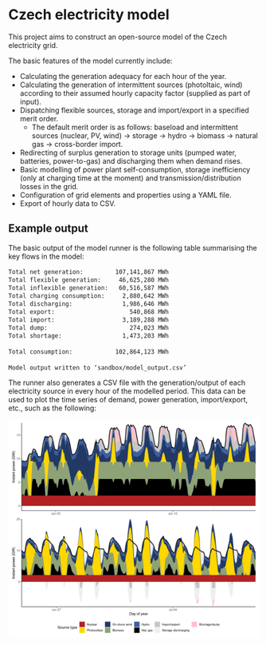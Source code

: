 # Czech electricity model

This project aims to construct an open-source model of the Czech electricity grid.

The basic features of the model currently include:

-   Calculating the generation adequacy for each hour of the year.
-   Calculating the generation of intermittent sources (photoltaic, wind) according to their assumed hourly capacity factor (supplied as part of input).
-   Dispatching flexible sources, storage and import/export in a specified merit order.
    -   The default merit order is as follows: baseload and intermittent sources (nuclear, PV, wind) → storage → hydro → biomass → natural gas → cross-border import.
-   Redirecting of surplus generation to storage units (pumped water, batteries, power-to-gas) and discharging them when demand rises.
-   Basic modelling of power plant self-consumption, storage inefficiency (only at charging time at the moment) and transmission/distribution losses in the grid.
-   Configuration of grid elements and properties using a YAML file.
-   Export of hourly data to CSV.

## Example output

The basic output of the model runner is the following table summarising the key flows in the model:

    Total net generation:         107,141,867 MWh
    Total flexible generation:     46,625,280 MWh
    Total inflexible generation:   60,516,587 MWh
    Total charging consumption:     2,880,642 MWh
    Total discharging:              1,986,646 MWh
    Total export:                     540,868 MWh
    Total import:                   3,189,288 MWh
    Total dump:                       274,023 MWh
    Total shortage:                 1,473,203 MWh

    Total consumption:            102,864,123 MWh

    Model output written to ‘sandbox/model_output.csv’

The runner also generates a CSV file with the generation/output of each electricity source in every hour of the modelled period. This data can be used to plot the time series of demand, power generation, import/export, etc., such as the following:

![Stacked area chart showing in two rows the progress of electricity generation in two fortnights of the hypothetical year 2050.](model-generation-2050.png)